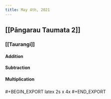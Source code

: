 ```yaml
---
title: May 4th, 2021
---
```


## [[Pāngarau Taumata 2]]
### [[Taurangi]]
#### Addition
#### Subtraction
#### Multiplication
#####
#+BEGIN_EXPORT latex
2s x 4x
#+END_EXPORT
#####
